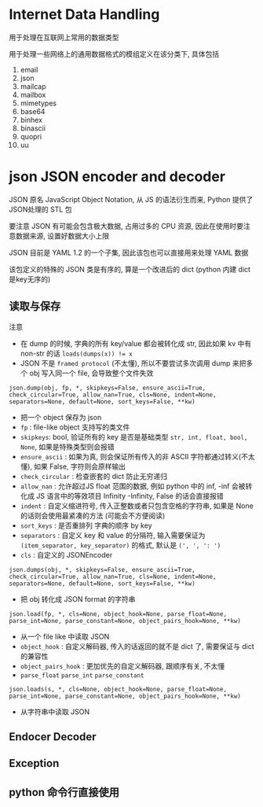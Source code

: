# Internet Data Handling

用于处理在互联网上常用的数据类型

用于处理一些网络上的通用数据格式的模组定义在该分类下, 具体包括
1. email
2. json
3. mailcap
4. mailbox
5. mimetypes
6. base64
7. binhex
8. binascii
9. quopri
10. uu


# json JSON encoder and decoder

JSON 原名 JavaScript Object Notation, 从 JS 的语法衍生而来, Python 提供了 JSON处理的 STL 包  

要注意 JSON 有可能会包含极大数据, 占用过多的 CPU 资源, 因此在使用时要注意数据来源, 设置好数据大小上限

JSON 目前是 YAML 1.2 的一个子集, 因此该包也可以直接用来处理 YAML 数据

该包定义的特殊的 JSON 类是有序的, 算是一个改进后的 dict (python 内建 dict 是key无序的)

## 读取与保存

注意 
* 在 dump 的时候, 字典的所有 key/value 都会被转化成 str, 因此如果 kv 中有non-str 的话 `loads(dumps(x)) != x`
* JSON 不是 `framed protocol` (不太懂), 所以不要尝试多次调用 dump 来把多个 obj 写入同一个 file, 会导致整个文件失效

`json.dump(obj, fp, *, skipkeys=False, ensure_ascii=True, check_circular=True, allow_nan=True, cls=None, indent=None, separators=None, default=None, sort_keys=False, **kw)`  
* 把一个 object 保存为 json
* `fp` : file-like object 支持写的类文件
* `skipkeys`: bool, 验证所有的 key 是否是基础类型 `str, int, float, bool, None`, 如果是特殊类型则会报错
* `ensure_ascii` : 如果为真, 则会保证所有传入的非 ASCII 字符都通过转义(不太懂), 如果 False, 字符则会原样输出
* `check_circular` : 检查嵌套的 dict 防止无穷递归
* `allow_nan` : 允许超过JS float 范围的数据, 例如 python 中的 inf, -inf 会被转化成 JS 语言中的等效项目 Infinity -Infinity, False 的话会直接报错
* `indent` : 自定义缩进符号, 传入正整数或者只包含空格的字符串, 如果是 None 的话则会使用最紧凑的方法 (可能会不方便阅读)
* `sort_keys` : 是否重排列 字典的顺序 by key
* `separators` : 自定义 key 和 value 的分隔符, 输入需要保证为 `(item_separator, key_separator)` 的格式, 默认是 `(', ', ': ') `
* `cls` : 自定义的 JSONEncoder


`json.dumps(obj, *, skipkeys=False, ensure_ascii=True, check_circular=True, allow_nan=True, cls=None, indent=None, separators=None, default=None, sort_keys=False, **kw)`
* 把 obj 转化成 JSON format 的字符串


`json.load(fp, *, cls=None, object_hook=None, parse_float=None, parse_int=None, parse_constant=None, object_pairs_hook=None, **kw)`
* 从一个 file like 中读取 JSON
* `object_hook` : 自定义解码器, 传入的话返回的就不是 dict 了, 需要保证与 dict 的兼容性
* `object_pairs_hook` : 更加优先的自定义解码器, 跟顺序有关, 不太懂
* `parse_float` `parse_int` `parse_constant`

`json.loads(s, *, cls=None, object_hook=None, parse_float=None, parse_int=None, parse_constant=None, object_pairs_hook=None, **kw)`
* 从字符串中读取 JSON

## Endocer Decoder



## Exception


## python 命令行直接使用

